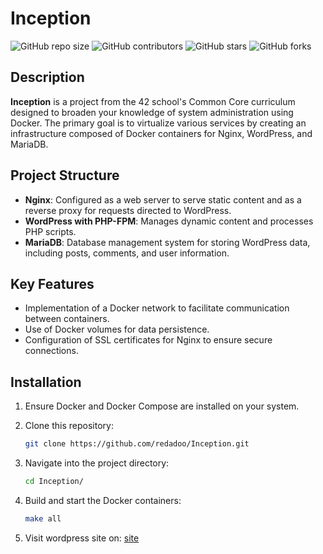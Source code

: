 # Inception

![GitHub repo size](https://img.shields.io/github/repo-size/redadoo/Inception)
![GitHub contributors](https://img.shields.io/github/contributors/redadoo/Inception)
![GitHub stars](https://img.shields.io/github/stars/redadoo/Inception?style=social)
![GitHub forks](https://img.shields.io/github/forks/redadoo/Inception?style=social)

## Description

**Inception** is a project from the 42 school's Common Core curriculum designed to broaden your knowledge of system administration using Docker. The primary goal is to virtualize various services by creating an infrastructure composed of Docker containers for Nginx, WordPress, and MariaDB.

## Project Structure

- **Nginx**: Configured as a web server to serve static content and as a reverse proxy for requests directed to WordPress.
- **WordPress with PHP-FPM**: Manages dynamic content and processes PHP scripts.
- **MariaDB**: Database management system for storing WordPress data, including posts, comments, and user information.

## Key Features

- Implementation of a Docker network to facilitate communication between containers.
- Use of Docker volumes for data persistence.
- Configuration of SSL certificates for Nginx to ensure secure connections.

## Installation

1. Ensure Docker and Docker Compose are installed on your system.
2. Clone this repository:

   ```sh
   git clone https://github.com/redadoo/Inception.git
   ```
3. Navigate into the project directory:
   ```sh
   cd Inception/
   ```
4. Build and start the Docker containers:
   ```sh
   make all
   ```
5. Visit wordpress site on:
   [site](https://localhost:443)
   
  
